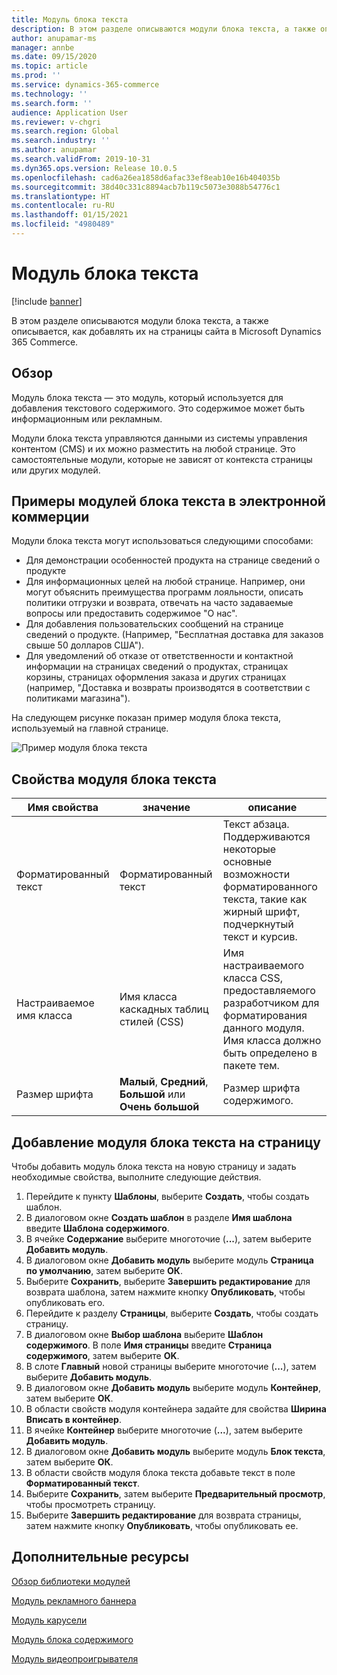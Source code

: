 ```yaml
---
title: Модуль блока текста
description: В этом разделе описываются модули блока текста, а также описывается, как добавлять их на страницы сайта в Microsoft Dynamics 365 Commerce.
author: anupamar-ms
manager: annbe
ms.date: 09/15/2020
ms.topic: article
ms.prod: ''
ms.service: dynamics-365-commerce
ms.technology: ''
ms.search.form: ''
audience: Application User
ms.reviewer: v-chgri
ms.search.region: Global
ms.search.industry: ''
ms.author: anupamar
ms.search.validFrom: 2019-10-31
ms.dyn365.ops.version: Release 10.0.5
ms.openlocfilehash: cad6a26ea1858d6afac33ef8eab10e16b404035b
ms.sourcegitcommit: 38d40c331c8894acb7b119c5073e3088b54776c1
ms.translationtype: HT
ms.contentlocale: ru-RU
ms.lasthandoff: 01/15/2021
ms.locfileid: "4980489"
---
```

# <a name="text-block-module"></a>Модуль блока текста

[!include [banner](includes/banner.md)]

В этом разделе описываются модули блока текста, а также описывается, как добавлять их на страницы сайта в Microsoft Dynamics 365 Commerce.

## <a name="overview"></a>Обзор

Модуль блока текста — это модуль, который используется для добавления текстового содержимого. Это содержимое может быть информационным или рекламным.

Модули блока текста управляются данными из системы управления контентом (CMS) и их можно разместить на любой странице. Это самостоятельные модули, которые не зависят от контекста страницы или других модулей.

## <a name="examples-of-text-block-modules-in-e-commerce"></a>Примеры модулей блока текста в электронной коммерции

Модули блока текста могут использоваться следующими способами:

* Для демонстрации особенностей продукта на странице сведений о продукте
* Для информационных целей на любой странице. Например, они могут объяснить преимущества программ лояльности, описать политики отгрузки и возврата, отвечать на часто задаваемые вопросы или предоставить содержимое "О нас".
* Для добавления пользовательских сообщений на странице сведений о продукте. (Например, "Бесплатная доставка для заказов свыше 50 долларов США").
* Для уведомлений об отказе от ответственности и контактной информации на страницах сведений о продуктах, страницах корзины, страницах оформления заказа и других страницах (например, "Доставка и возвраты производятся в соответствии с политиками магазина").

На следующем рисунке показан пример модуля блока текста, используемый на главной странице.

![Пример модуля блока текста](./media/ecommerce-textblock.PNG)

## <a name="text-block-module-properties"></a>Свойства модуля блока текста

| Имя свойства     | значение                                            | описание |
|-------------------|--------------------------------------------------|-------------|
| Форматированный текст         | Форматированный текст                                        | Текст абзаца. Поддерживаются некоторые основные возможности форматированного текста, такие как жирный шрифт, подчеркнутый текст и курсив. |
| Настраиваемое имя класса | Имя класса каскадных таблиц стилей (CSS)        | Имя настраиваемого класса CSS, предоставляемого разработчиком для форматирования данного модуля. Имя класса должно быть определено в пакете тем. |
| Размер шрифта         | **Малый**, **Средний**, **Большой** или **Очень большой** | Размер шрифта содержимого. |

## <a name="add-a-text-block-module-to-a-page"></a>Добавление модуля блока текста на страницу

Чтобы добавить модуль блока текста на новую страницу и задать необходимые свойства, выполните следующие действия.

1. Перейдите к пункту **Шаблоны**, выберите **Создать**, чтобы создать шаблон.
1. В диалоговом окне **Создать шаблон** в разделе **Имя шаблона** введите **Шаблона содержимого**.
1. В ячейке **Содержание** выберите многоточие (**...**), затем выберите **Добавить модуль**.
1. В диалоговом окне **Добавить модуль** выберите модуль **Страница по умолчанию**, затем выберите **ОК**.
1. Выберите **Сохранить**, выберите **Завершить редактирование** для возврата шаблона, затем нажмите кнопку **Опубликовать**, чтобы опубликовать его.
1. Перейдите к разделу **Страницы**, выберите **Создать**, чтобы создать страницу.
1. В диалоговом окне **Выбор шаблона** выберите **Шаблон содержимого**. В поле **Имя страницы** введите **Страница содержимого**, затем выберите **OK**.
1. В слоте **Главный** новой страницы выберите многоточие (**...**), затем выберите **Добавить модуль**.
1. В диалоговом окне **Добавить модуль** выберите модуль **Контейнер**, затем выберите **ОК**.
1. В области свойств модуля контейнера задайте для свойства **Ширина** **Вписать в контейнер**.
1. В ячейке **Контейнер** выберите многоточие (**...**), затем выберите **Добавить модуль**.
1. В диалоговом окне **Добавить модуль** выберите модуль **Блок текста**, затем выберите **ОК**. 
1. В области свойств модуля блока текста добавьте текст в поле **Форматированный текст**.
1. Выберите **Сохранить**, затем выберите **Предварительный просмотр**, чтобы просмотреть страницу.
1. Выберите **Завершить редактирование** для возврата страницы, затем нажмите кнопку **Опубликовать**, чтобы опубликовать ее.

## <a name="additional-resources"></a>Дополнительные ресурсы

[Обзор библиотеки модулей](starter-kit-overview.md)

[Модуль рекламного баннера](add-alert.md)

[Модуль карусели](add-carousel.md)

[Модуль блока содержимого](add-hero-module.md)

[Модуль видеопроигрывателя](add-video-player.md)


